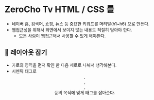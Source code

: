 # ZeroCho Tv HTML / CSS 를

- 네이버 홈, 검색어, 쇼핑, 뉴스 등 중요한 키워드를 머리말(h1~h6) 으로 만든다.
- 웹접근성을 위해서 화면에서 보이지 않는 내용도 적절히 담아야 한다.
  - 모든 사람이 웹접근해서 사용할 수 있게 해야한다.



## 📘 레이아웃 잡기

- 가로의 영역을 먼저 확인 한 다음 세로로 나눠서 생각해본다.
- 시멘틱 태그로 <header> , <nav>, <main>, <footer> 등의 목적에 맞게 태그를 잡아준다.
